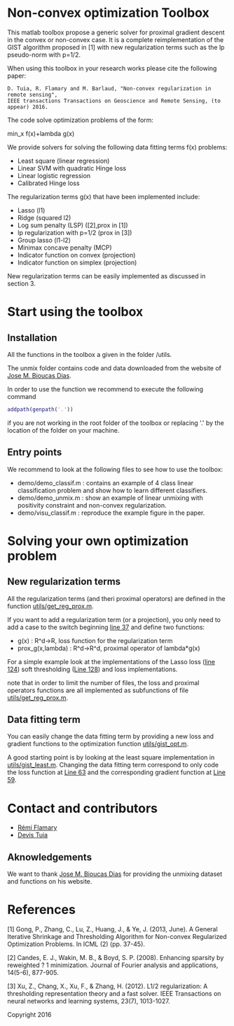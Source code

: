 Non-convex optimization Toolbox
===============================


This matlab toolbox propose a generic solver for proximal gradient descent in the convex or non-convex case. It is a complete reimplementation of the GIST algorithm proposed in [1] with new regularization terms such as the lp pseudo-norm with p=1/2.

When using this toolbox in your research works please cite the following paper:
```
D. Tuia, R. Flamary and M. Barlaud, "Non-convex regularization in remote sensing", 
IEEE transactions Transactions on Geoscience and Remote Sensing, (to appear) 2016.
```

The code solve optimization problems of the form:

 min_x f(x)+lambda g(x)

We provide solvers for solving the following data fitting terms f(x) problems:
- Least square (linear regression)
- Linear SVM with quadratic Hinge loss
- Linear logistic regression
- Calibrated Hinge loss

The regularization terms g(x) that have been implemented include:
- Lasso (l1)
- Ridge (squared l2)
- Log sum penalty (LSP) ([2],prox in [1])
- lp regularization with p=1/2 (prox in [3])
- Group lasso (l1-l2)
- Minimax concave penalty (MCP)
- Indicator function on convex (projection)
- Indicator function on simplex (projection)

New regularization terms can be easily implemented as discussed in section 3.

# Start using the toolbox

## Installation

All the functions in the toolbox a given in the folder /utils.

The unmix folder contains code and data downloaded from the website of [ Jose M. Bioucas Dias](http://www.lx.it.pt/~bioucas/publications.html).

In order to use the function we recommend to execute the following command

```Matlab
addpath(genpath('.'))
```

if you are not working in the root folder of the toolbox or replacing '.' by the location of the folder on your machine.


## Entry points

We recommend to look at the following files to see how to use the toolbox:
* demo/demo_classif.m : contains an example of 4 class linear classification problem and show how to learn different classifiers.
* demo/demo_unmix.m : show an example of linear unmixing with positivity constraint and non-convex regularization.
* demo/visu_classif.m : reproduce the example figure in the paper.

# Solving your own optimization problem

## New regularization terms

All the regularization terms (and theri proximal operators) are defined in the function [utils/get_reg_prox.m](utils/get_reg_prox.m).

If you want to add a regularization term (or a projection), you only need to add a case to the switch beginning  [line 37](utils/get_reg_prox.m#L37) and define two functions:
- g(x) : R^d->R,  loss function for the regularization term
- prox_g(x,lambda) : R^d->R^d,  proximal operator of lambda*g(x)

For a simple example look at the implementations of the Lasso loss ([line 124](utils/get_reg_prox.m#L124)) soft thresholding ([Line 128](utils/get_reg_prox.m#L128)) and loss implementations.

note that in order to limit the number of files, the loss and proximal operators functions are all implemented as subfunctions of file [utils/get_reg_prox.m](utils/get_reg_prox.m).


## Data fitting term

You can easily change the data fitting term by providing a new loss and gradient functions to the optimization function [utils/gist_opt.m](utils/gist_opt.m).

A good starting point is by looking at the least square implementation in [utils/gist_least.m](utils/gist_least.m). Changing the data fitting term correspond to only code the loss function at  [Line 63](utils/gist_least.m#L63) and the corresponding gradient function at [Line 59](utils/gist_least.m#L59).





# Contact and contributors

* [Rémi Flamary](http://remi.flamary.com/)
* [Devis Tuia](https://sites.google.com/site/devistuia/)

## Aknowledgements

We want to thank [ Jose M. Bioucas Dias](http://www.lx.it.pt/~bioucas/publications.html) for providing the unmixing dataset and functions on his website.

# References

[1] Gong, P., Zhang, C., Lu, Z., Huang, J., & Ye, J. (2013, June). A General Iterative Shrinkage and Thresholding Algorithm for Non-convex Regularized Optimization Problems. In ICML (2) (pp. 37-45).

[2] Candes, E. J., Wakin, M. B., & Boyd, S. P. (2008). Enhancing sparsity by reweighted ? 1 minimization. Journal of Fourier analysis and applications, 14(5-6), 877-905.

[3] Xu, Z., Chang, X., Xu, F., & Zhang, H. (2012). L1/2 regularization: A thresholding representation theory and a fast solver. IEEE Transactions on neural networks and learning systems, 23(7), 1013-1027.



Copyright 2016
